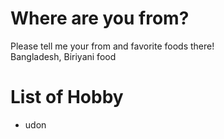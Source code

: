# Where are you from? 
Please tell me your from and favorite foods there!<br/>
Bangladesh, Biriyani food



# List of Hobby
- udon
